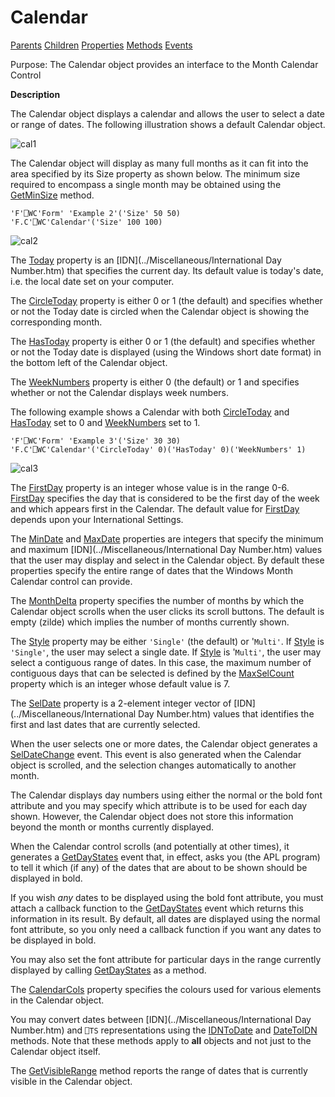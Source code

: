 




<h1 class="heading"><span class="name">Calendar</span></h1>

[Parents](../ParentLists/Calendar.htm) [Children](../ChildLists/Calendar.htm) [Properties](../PropLists/Calendar.htm) [Methods](../MethodLists/Calendar.htm) [Events](../EventLists/Calendar.htm)


Purpose: The Calendar object provides an interface to the Month Calendar Control


**Description**


The Calendar object displays a calendar and allows the user to select a date or range of dates. The following illustration shows a default Calendar object.



![cal1](../img/cal1.gif)


The Calendar object will display as many full months as it can fit into the area specified by its Size property as shown below. The minimum size required to encompass a single month may be obtained using the [GetMinSize](../a-z/getminsize.md) method.
```apl
'F'⎕WC'Form' 'Example 2'('Size' 50 50)
'F.C'⎕WC'Calendar'('Size' 100 100)
```


![cal2](../img/cal2.gif)


The [Today](../a-z/today.md) property is an [IDN](../Miscellaneous/International Day Number.htm) that specifies the current day. Its default value is today's date, i.e. the local date set on your computer.


The [CircleToday](../a-z/circletoday.md) property is either 0 or 1 (the default) and specifies whether or not the Today date is circled when the Calendar object is showing the corresponding month.


The [HasToday](../a-z/hastoday.md) property is either 0 or 1 (the default) and specifies whether or not the Today date is displayed (using the Windows short date format) in the bottom left of the Calendar object.


The [WeekNumbers](../a-z/weeknumbers.md) property is either 0 (the default) or 1 and specifies whether or not the Calendar displays week numbers.


The following example shows a Calendar with both [CircleToday](../a-z/circletoday.md) and [HasToday](../a-z/hastoday.md) set to 0 and [WeekNumbers](../a-z/weeknumbers.md) set to 1.
```apl
'F'⎕WC'Form' 'Example 3'('Size' 30 30)
'F.C'⎕WC'Calendar'('CircleToday' 0)('HasToday' 0)('WeekNumbers' 1)
```


![cal3](../img/cal3.gif)


The [FirstDay](../a-z/firstday.md) property is an integer whose value is in the range 0-6. [FirstDay](../a-z/firstday.md) specifies the day that is considered to be the first day of the week and which appears first in the Calendar. The default value for [FirstDay](../a-z/firstday.md) depends upon your International Settings.


The [MinDate](../a-z/mindate.md) and [MaxDate](../a-z/maxdate.md) properties are integers that specify the minimum and maximum [IDN](../Miscellaneous/International Day Number.htm) values that the user may display and select in the Calendar object. By default these properties specify the entire range of dates that the Windows Month Calendar control can provide.


The [MonthDelta](../a-z/monthdelta.md) property specifies the number of months by which the Calendar object scrolls when the user clicks its scroll buttons. The default is empty (zilde) which implies the number of months currently shown.


The [Style](../a-z/style.md) property may be either `'Single'` (the default) or '`Multi'`. If [Style](../a-z/style.md) is `'Single'`, the user may select a single date. If [Style](../a-z/style.md) is '`Multi'`, the user may select a contiguous range of dates. In this case, the maximum number of contiguous days that can be selected is defined by the [MaxSelCount](../a-z/maxselcount.md) property which is an integer whose default value is 7.


The [SelDate](../a-z/seldate.md) property is a 2-element integer vector of [IDN](../Miscellaneous/International Day Number.htm) values that identifies the first and last dates that are currently selected.


When the user selects one or more dates, the Calendar object generates a [SelDateChange](../a-z/seldatechange.md) event. This event is also generated when the Calendar object is scrolled, and the selection changes automatically to another month.


The Calendar displays day numbers using either the normal or the bold font attribute and you may specify which attribute is to be used for each day shown. However, the Calendar object does not store this information beyond the month or months currently displayed.


When the Calendar control scrolls (and potentially at other times), it generates a [GetDayStates](../a-z/getdaystates.md) event that, in effect, asks you (the APL program) to tell it which (if any) of the dates that are about to be shown should be displayed in bold.


If you wish *any* dates to be displayed using the bold font attribute, you must attach a callback function to the [GetDayStates](../a-z/getdaystates.md) event which returns this information in its result. By default, all dates are displayed using the normal font attribute, so you only need a callback function if you want any dates to be displayed in bold.


You may also set the font attribute for particular days in the range currently displayed by calling [GetDayStates](../a-z/getdaystates.md) as a method.


The [CalendarCols](../a-z/calendarcols.md) property specifies the colours used for various elements in the Calendar object.


You may convert dates between [IDN](../Miscellaneous/International Day Number.htm) and `⎕TS` representations using the [IDNToDate](../a-z/idntodate.md) and [DateToIDN](../a-z/datetoidn.md) methods. Note that these methods apply to **all** objects and not just to the Calendar object itself.


The [GetVisibleRange](../a-z/getvisiblerange.md) method reports the range of dates that is currently visible in the Calendar object.


